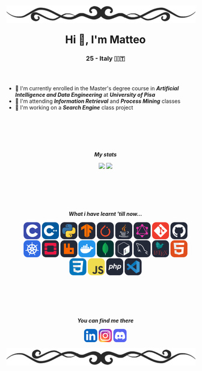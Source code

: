 <!-- TOP BANNER TO BE ADDED -->
<div>
<img align="center", src="./banners/HDividerG.png"
style="margin: -100px 0px -90px 0px">
</div>

<!-- General informations -->
<div>
<ul align="center">

# Hi 👋, I'm Matteo
### 25 - Italy 🇮🇹

</ul>
</div>

##
<br>
<!-- Other infos -->
<div>

- 🔭 I'm currently enrolled in the Master's degree course in ***Artificial Intelligence and Data Engineering*** at ***University of Pisa***
- 🌱 I'm attending ***Information Retrieval*** and ***Process Mining*** classes
- 🔧 I'm working on a ***Search Engine*** class project
</div>

<br><br>

##
<br>
<!-- Personal GitHub statistics -->
<div>
<ul align="center">

***My stats***
</ul>

<ul align="center", href="https://github.com/anuraghazra/github-readme-stats">
<img height=140, src="https://github-readme-stats.vercel.app/api/top-langs/?username=PatatoBy&layout=compact&theme=dark&size_weight=0.2&count_weight=1">
<img height=140, src = "https://github-readme-stats.vercel.app/api?username=PatatoBy&show_icons=true&theme=dark">
</ul>
</div>
<br><br>
 
##
<br>
<!-- Code and Tools -->
<div>
<ul align="center">

***What i have learnt 'till now...***  
</ul>

<ul align="center">
<img src="./icons/C.svg" width="45">
<img src="./icons/CPP.svg" width="45">
<img src="./icons/Python-Dark.svg" width="45">
<img src="./icons/TensorFlow-Dark.svg" width="45">
<img src="./icons/PyTorch-Dark.svg" width="45">
<img src="./icons/Java-Dark.svg" width="45">
<img src="./icons/GraphQL-Dark.svg" width="45">
<img src="./icons/Git.svg" width="45">
<img src="./icons/Github-Dark.svg" width="45">
<img src="./icons/Kubernetes.svg" width="45">
<img src="./icons/OpenStack-Dark.svg" width="45">
<img src="./icons/RabbitMQ-Dark.svg" width="45">
<img src="./icons/Docker.svg" width="45">
<img src="./icons/MongoDB.svg" width="45">
<img src="./icons/Bash-Dark.svg" width="45">
<img src="./icons/MySQL-Dark.svg" width="45">
<img src="./icons/LaTeX-Dark.svg" width="45">
<img src="./icons/HTML.svg" width="45">
<img src="./icons/CSS.svg" width="45">
<img src="./icons/JavaScript.svg" width="45">
<img src="./icons/PHP-Dark.svg" width="45">
<img src="./icons/VSCode-Dark.svg" width="45">
</ul>

</div>
<br><br>

##
<br>
<!-- MY SOCIAL NETWORKS -->
<div>
<ul align="center">

***You can find me there***
</ul>
<ul align="center">
<img href="" src="./icons/LinkedIn.svg" width="35">
<img href="" src="./icons/Instagram.svg" width="35">
<img href="" src="./icons/Discord.svg" width="35">
</ul>
</div>
<br>

<!-- BOTTOM BANNER TO BE ADDED -->
<div>
</div>

<div>
<img align="center", src="./banners/HDividerGR.png"
style="margin: -100px 0px -90px 0px;">
</div>
